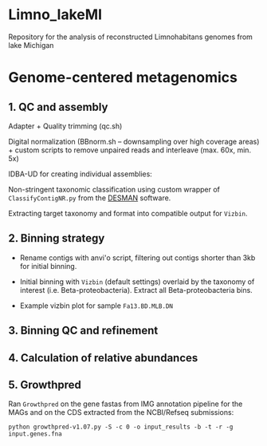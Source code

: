 # Limno_lakeMI
Repository for the analysis of reconstructed Limnohabitans genomes from lake Michigan

# Genome-centered metagenomics

## 1. QC and assembly
Adapter + Quality trimming (qc.sh)

Digital normalization (BBnorm.sh – downsampling over high coverage areas) + custom scripts to remove unpaired reads and interleave (max. 60x, min. 5x)

IDBA-UD for creating individual assemblies:

Non-stringent taxonomic classification using custom wrapper of `ClassifyContigNR.py` from the [DESMAN](https://github.com/chrisquince/DESMAN)
software. 

Extracting target taxonomy and format into compatible output for `Vizbin`.

## 2. Binning strategy
* Rename contigs with anvi'o script, filtering out contigs shorter than 3kb for initial binning.  

* Initial binning with `Vizbin` (default settings) overlaid by the taxonomy of interest (i.e. Beta-proteobacteria). Extract all Beta-proteobacteria bins.  

* Example vizbin plot for sample `Fa13.BD.MLB.DN`  


## 3. Binning QC and refinement




## 4. Calculation of relative abundances



## 5. Growthpred
Ran `Growthpred` on the gene fastas from IMG annotation pipeline for the MAGs and on the CDS extracted from the NCBI/Refseq submissions:
```
python growthpred-v1.07.py -S -c 0 -o input_results -b -t -r -g input.genes.fna
```
